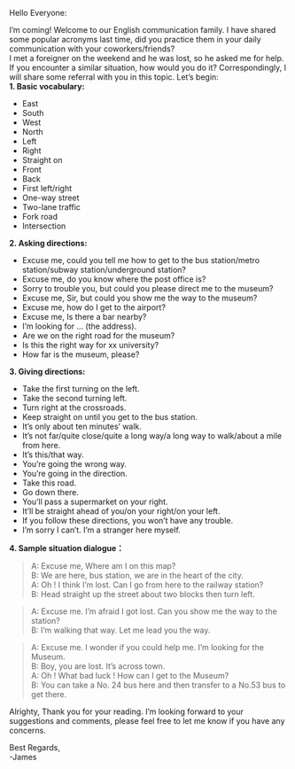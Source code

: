 Hello Everyone:

I’m coming! Welcome to our English communication family. I have shared some popular acronyms last time, did you practice them in your daily communication with your coworkers/friends?  
I met a foreigner on the weekend and he was lost, so he asked me for help. If you  encounter a similar situation, how would you do it? Correspondingly, I will share some referral with you in this topic.
Let’s begin:  
**1. Basic vocabulary:**
* East 
* South
* West
* North
* Left
* Right
* Straight on
* Front
* Back
* First left/right
* One-way street
* Two-lane traffic
* Fork road
* Intersection  

**2. Asking directions:**
* Excuse me, could you tell me how to get to the bus station/metro station/subway station/underground station?
* Excuse me, do you know where the post office is?
* Sorry to trouble you, but could you please direct me to the museum?
* Excuse me, Sir, but could you show me the way to the museum?
* Excuse me, how do I get to the airport?
* Excuse me, Is there a bar nearby?
* I’m looking for … (the address).
* Are we on the right road for the museum?
* Is this the right way for xx university?
* How far is the museum, please?

**3. Giving directions:**
* Take the first turning on the left.
* Take the second turning left.
* Turn right at the crossroads.
* Keep straight on until you get to the bus station.
* It’s only about ten minutes’ walk.
* It’s not far/quite close/quite a long way/a long way to walk/about a mile from here.
* It’s this/that way.
* You’re going the wrong way.
* You’re going in the direction.
* Take this road.
* Go down there.
* You’ll pass a supermarket on your right.
* It’ll be straight ahead of you/on your right/on your left.
* If you follow these directions, you won’t have any trouble.
* I’m sorry I can’t. I’m a stranger here myself.

**4. Sample situation dialogue：** 
 > A: Excuse me, Where am I on this map?  
 > B: We are here, bus station, we are in the heart of the city.  
 > A: Oh ! I think I’m lost. Can I go from here to the railway station?  
 > B: Head straight up the street about two blocks then turn left. 
 

 > A: Excuse me. I’m afraid I got lost. Can you show me the way to the station?  
 > B: I’m walking that way. Let me lead you the way.  
 

 > A: Excuse me. I wonder if you could help me. I’m looking for the Museum.  
 > B: Boy, you are lost. It’s across town.  
 > A: Oh ! What bad luck ! How can I get to the Museum?  
 > B: You can take a No. 24 bus here and then transfer to a No.53 bus to get there.  
 

Alrighty, Thank you for your reading. I’m looking forward to your suggestions and comments, please feel free to let me know if you have any concerns.

Best Regards,  
-James 
